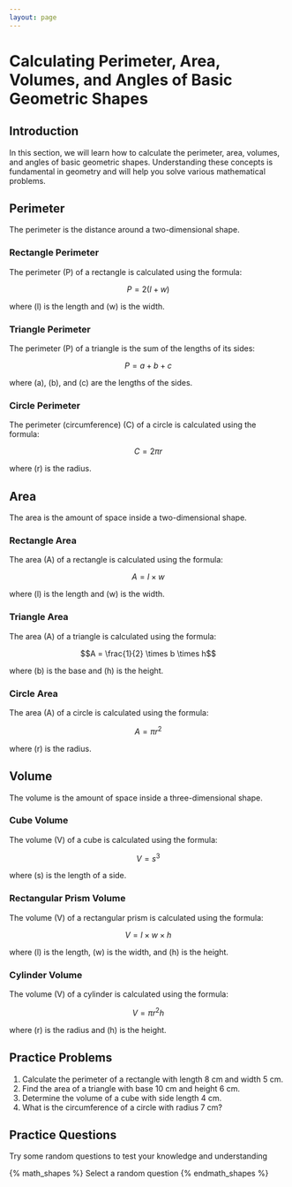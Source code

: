 ```yaml
---
layout: page
---
```


# Calculating Perimeter, Area, Volumes, and Angles of Basic Geometric Shapes

## Introduction
In this section, we will learn how to calculate the perimeter, area, volumes, and angles of basic geometric shapes. Understanding these concepts is fundamental in geometry and will help you solve various mathematical problems.

## Perimeter
The perimeter is the distance around a two-dimensional shape.

### Rectangle Perimeter
The perimeter \(P\) of a rectangle is calculated using the formula:

$$P = 2(l + w)$$

where \(l\) is the length and \(w\) is the width.

### Triangle Perimeter
The perimeter \(P\) of a triangle is the sum of the lengths of its sides:

$$P = a + b + c$$

where \(a\), \(b\), and \(c\) are the lengths of the sides.

### Circle Perimeter
The perimeter (circumference) \(C\) of a circle is calculated using the formula:

$$C = 2\pi r$$

where \(r\) is the radius.

## Area
The area is the amount of space inside a two-dimensional shape.

### Rectangle Area
The area \(A\) of a rectangle is calculated using the formula:

$$A = l \times w$$

where \(l\) is the length and \(w\) is the width.

### Triangle Area
The area \(A\) of a triangle is calculated using the formula:

$$A = \frac{1}{2} \times b \times h$$

where \(b\) is the base and \(h\) is the height.

### Circle Area
The area \(A\) of a circle is calculated using the formula:

$$A = \pi r^2$$

where \(r\) is the radius.

## Volume
The volume is the amount of space inside a three-dimensional shape.

### Cube Volume
The volume \(V\) of a cube is calculated using the formula:

$$V = s^3$$

where \(s\) is the length of a side.

### Rectangular Prism Volume
The volume \(V\) of a rectangular prism is calculated using the formula:

$$V = l \times w \times h$$

where \(l\) is the length, \(w\) is the width, and \(h\) is the height.

### Cylinder Volume
The volume \(V\) of a cylinder is calculated using the formula:

$$V = \pi r^2 h$$

where \(r\) is the radius and \(h\) is the height.


## Practice Problems

1. Calculate the perimeter of a rectangle with length 8 cm and width 5 cm.
2. Find the area of a triangle with base 10 cm and height 6 cm.
3. Determine the volume of a cube with side length 4 cm.
4. What is the circumference of a circle with radius 7 cm?


## Practice Questions

Try some random questions to test your knowledge and understanding

{% math_shapes %}
Select a random question
{% endmath_shapes %}
